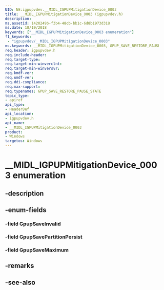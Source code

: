 ```yaml
---
UID: NE:igpupvdev.__MIDL_IGPUPMitigationDevice_0003
title: __MIDL_IGPUPMitigationDevice_0003 (igpupvdev.h)
description:
ms.assetid: 1420249b-f3b4-48cb-bb1c-6d8b1973d318
ms.date: 10/19/2018
keywords: ["__MIDL_IGPUPMitigationDevice_0003 enumeration"]
f1_keywords:
 - "igpupvdev/__MIDL_IGPUPMitigationDevice_0003"
ms.keywords: __MIDL_IGPUPMitigationDevice_0003, GPUP_SAVE_RESTORE_PAUSE_STATE,
req.header: igpupvdev.h
req.include-header:
req.target-type:
req.target-min-winverclnt:
req.target-min-winversvr:
req.kmdf-ver:
req.umdf-ver:
req.ddi-compliance:
req.max-support:
req.typenames: GPUP_SAVE_RESTORE_PAUSE_STATE
topic_type:
- apiref
api_type:
- HeaderDef
api_location:
- igpupvdev.h
api_name:
- __MIDL_IGPUPMitigationDevice_0003
product:
- Windows
targetos: Windows
---
```


# __MIDL_IGPUPMitigationDevice_0003 enumeration

## -description



## -enum-fields

### -field GpupSaveInvalid
### -field GpupSavePartitionPersist
### -field GpupSaveMaximum

## -remarks

## -see-also
